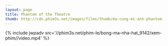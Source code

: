 ```yaml
---
layout: page
title: Phantom of the Theatre
thumb: http://cdn.phim3s.net/images/films/thumb/ma-cung-mi-anh-phantom-of-the-theatre-2016.jpg
---
```

{% include jwpadv src='//phim3s.net/phim-le/bong-ma-nha-hat_9142/xem-phim//video.mp4' %}